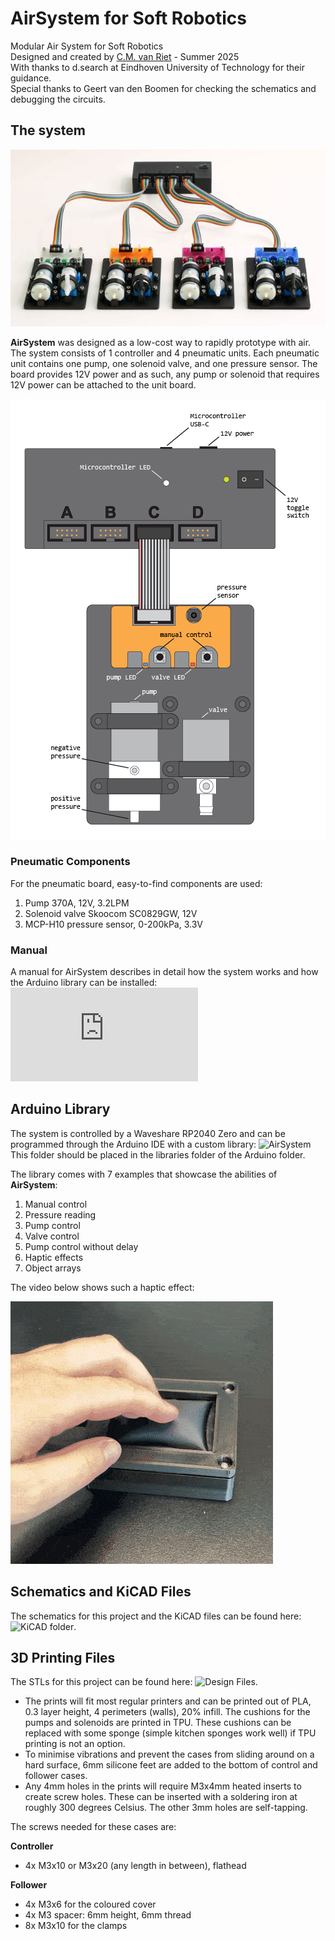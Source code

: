 # AirSystem for Soft Robotics
Modular Air System for Soft Robotics\
Designed and created by [C.M. van Riet](https://research.tue.nl/en/persons/cm-katrien-van-riet) - Summer 2025\
With thanks to d.search at Eindhoven University of Technology for their guidance.\
Special thanks to Geert van den Boomen for checking the schematics and debugging the circuits.

## The system
![Example application](https://github.com/kvriet/AirSystem-for-Soft-Robotics/blob/main/Media/modular%20Air%20System.jpg)

**AirSystem** was designed as a low-cost way to rapidly prototype with air. The system consists of 1 controller and 4 pneumatic units. Each pneumatic unit contains one pump, one solenoid valve, and one pressure sensor. The board provides 12V power and as such, any pump or solenoid that requires 12V power can be attached to the unit board. 

![System overview](https://github.com/kvriet/AirSystem-for-Soft-Robotics/blob/main/Media/system%20overview.png)

### Pneumatic Components
For the pneumatic board, easy-to-find components are used:
1. Pump 370A, 12V, 3.2LPM
2. Solenoid valve Skoocom SC0829GW, 12V
3. MCP-H10 pressure sensor, 0-200kPa, 3.3V

### Manual
A manual for AirSystem describes in detail how the system works and how the Arduino library can be installed: ![AirSystem Manual](https://github.com/kvriet/AirSystem-for-Soft-Robotics/blob/main/Air%20System%20manual.pdf)

## Arduino Library
The system is controlled by a Waveshare RP2040 Zero and can be programmed through the Arduino IDE with a custom library: ![AirSystem](https://github.com/kvriet/AirSystem-for-Soft-Robotics/tree/main/Arduino%20library/AirSystem) This folder should be placed in the libraries folder of the Arduino folder. 

The library comes with 7 examples that showcase the abilities of **AirSystem**:
  1. Manual control
  2. Pressure reading
  3. Pump control
  4. Valve control
  5. Pump control without delay
  6. Haptic effects
  7. Object arrays

The video below shows such a haptic effect:

![Example application](https://raw.githubusercontent.com/kvriet/AirSystem-for-Soft-Robotics/refs/heads/main/Media/pneumatic%20button.gif)

## Schematics and KiCAD Files
The schematics for this project and the KiCAD files can be found here: ![KiCAD folder](https://github.com/kvriet/AirSystem-for-Soft-Robotics/tree/main/KiCAD).

## 3D Printing Files
The STLs for this project can be found here: ![Design Files](https://github.com/kvriet/AirSystem-for-Soft-Robotics/tree/main/Design%20Files).
- The prints will fit most regular printers and can be printed out of PLA, 0.3 layer height, 4 perimeters (walls), 20% infill. The cushions for the pumps and solenoids are printed in TPU. These cushions can be replaced with some sponge (simple kitchen sponges work well) if TPU printing is not an option.
- To minimise vibrations and prevent the cases from sliding around on a hard surface, 6mm silicone feet are added to the bottom of control and follower cases.
- Any 4mm holes in the prints will require M3x4mm heated inserts to create screw holes. These can be inserted with a soldering iron at roughly 300 degrees Celsius. The other 3mm holes are self-tapping.

The screws needed for these cases are:

**Controller**
- 4x M3x10 or M3x20 (any length in between), flathead

**Follower**
- 4x M3x6 for the coloured cover
- 4x M3 spacer: 6mm height, 6mm thread
- 8x M3x10 for the clamps


